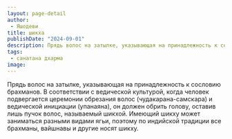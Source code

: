 ```yaml
---
layout: page-detail
author:
 - Яшодеви
title: шикха
publishDate: "2024-09-01"
description: Прядь волос на затылке, указывающая на принадлежность к сословию брахманов. В соответствии с ведической культурой, когда человек подвергается церемонии обрезания волос (чудакарана-самскара) и ведической инициации (упанаяна), он должен обрить голову, оставив лишь пучок волос, называемый шикхой. Имеющий шикху может заниматься разными видами ягьи, поэтому по индийской традиции все брахманы, вайшнавы и другие носят шикху.
tags:
 - санатана дхарма
image: 
---
```


Прядь волос на затылке, указывающая на принадлежность к сословию брахманов. В соответствии с ведической культурой, когда человек подвергается церемонии обрезания волос (чудакарана-самскара) и ведической инициации (упанаяна), он должен обрить голову, оставив лишь пучок волос, называемый шикхой. Имеющий шикху может заниматься разными видами ягьи, поэтому по индийской традиции все брахманы, вайшнавы и другие носят шикху.

